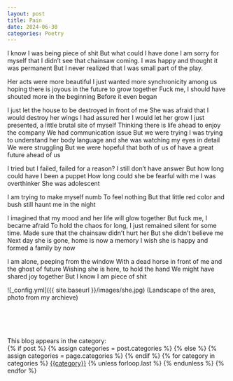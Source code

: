 ```yaml
---
layout: post
title: Pain
date: 2024-06-30
categories: Poetry
---
```



I know I was being piece of shit
But what could I have done
I am sorry for myself that I didn’t see that chainsaw coming.
I was happy and thought it was permanent
But I never realized that I was small part of the play.

Her acts were more beautiful 
I just wanted more synchronicity among us
hoping there is joyous in the future to grow together
Fuck me, I should have shouted more in the beginning 
Before it even began

I just let the house to be destroyed in front of me
She was afraid that I would destroy her wings
I had assured her I would let her grow
I just presented, a little brutal site of myself
Thinking there is life ahead to enjoy the company
We had communication issue 
But we were trying
I was trying to understand her body language and she was watching my eyes in detail
We were struggling 
But we were hopeful that both of us of have a great future ahead of us

I tried but I failed, failed for a reason? 
I still don’t have answer
But how long could have I been a puppet 
How long could she be fearful with me
I was overthinker
She was adolescent 

I am trying to make myself numb
To feel nothing 
But that little red color and bush still haunt me in the night

I imagined that my mood and her life will glow together 
But fuck me, I became afraid
To hold the chaos for long, I just remained silent for some time. 
Made sure that the chainsaw didn’t hurt her
But she didn’t believe me
Next day she is gone, home is now a memory
I wish she is happy and formed a family by now

I am alone, peeping from the window
With a dead horse in front of me and the ghost of future 
Wishing she is here, to hold the hand 
We might have shared joy together 
But I know I am piece of shit




![_config.yml]({{ site.baseurl }}/images/she.jpg)
(Landscape of the area, photo from my archieve)



<br>
<br>
<br>
<br>
This blog appears in the category: 
<br>
 
<div class="post-categories">
  {% if post %}
    {% assign categories = post.categories %}
  {% else %}
    {% assign categories = page.categories %}
  {% endif %}
  {% for category in categories %}
  <a href="{{site.baseurl}}/categories/#{{category|slugize}}">{{category}}</a>
  {% unless forloop.last %}&nbsp;{% endunless %}
  {% endfor %}
</div>

